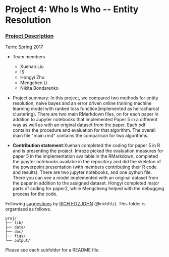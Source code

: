 # Project 4: Who Is Who -- Entity Resolution

### [Project Description](doc/project4_desc.md)

Term: Spring 2017


+ Team members
	+ Xuehan Liu         
	+ IS
	+ Hongyi Zhu
	+ Mengchen Li
	+ Nikita Bondarenko
+ Project summary: In this project, we compared two methods for entity resolution, naive bayes and an error driven online training machine learning model with ranked loss function(implemented as heiracharcal clustering). There are two main RMarkdown files, on for each paper in addition to Jupyter notebooks that implemented Paper 5 in a different way as well as with an original dataset from the paper. Each pdf contains the procedure and evaluation for that algorithm. The overall main file "main.rmd" contains the comparison for two algorithms.   
	
+ **Contribution statement**:Xuehan completed the coding for paper 5 in R and is presenting the project. Imroze picked the evaluation measures for paper 5 in the implementation available in the RMarkdown, completed the jupyter notebooks availabe in the repository and did the skeleton of the powerpoint presentation (with members contributing their R code and results). There are two jupyter notebooks, and one python file. There you can see a model implemented with an original dataset from the paper in addition to the assigned dataset. Hongyi completed major parts of coding for paper2, while Mengcheng helped with the debugging process for the code.




Following [suggestions](http://nicercode.github.io/blog/2013-04-05-projects/) by [RICH FITZJOHN](http://nicercode.github.io/about/#Team) (@richfitz). This folder is orgarnized as follows.

```
proj/
├── lib/
├── data/
├── doc/
├── figs/
└── output/
```

Please see each subfolder for a README file.
